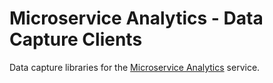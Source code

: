 # Microservice Analytics - Data Capture Clients

Data capture libraries for the [Microservice Analytics](http://www.microserviceanalytics.com) service.
